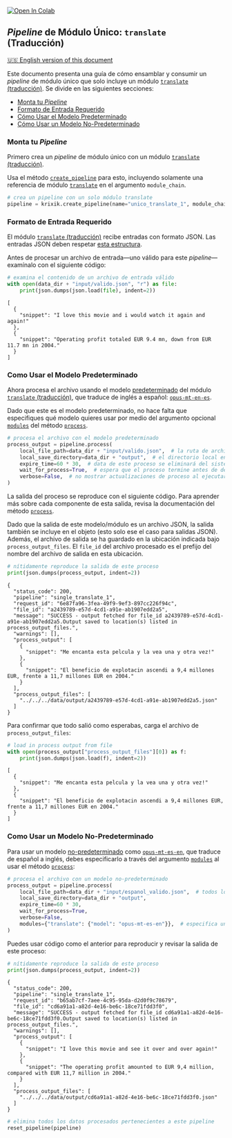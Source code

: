 <a href="https://colab.research.google.com/github/krixik-ai/krixik-docs/blob/main/docs/examples/single_module_pipelines/single_translate.ipynb" target="_parent"><img src="https://colab.research.google.com/assets/colab-badge.svg" alt="Open In Colab"/></a>

## *Pipeline* de Módulo Único: `translate` (Traducción)
[🇺🇸 English version of this document](https://krixik-docs.readthedocs.io/latest/examples/single_module_pipelines/single_translate/)

Este documento presenta una guía de cómo ensamblar y consumir un *pipeline* de módulo único que solo incluye un módulo [`translate` (traducción)](../../modulos/modulos_ia/modulo_translate_traduccion.md). Se divide en las siguientes secciones:

- [Monta tu *Pipeline*](#monta-tu-pipeline)
- [Formato de Entrada Requerido](#formato-de-entrada-requerido)
- [Cómo Usar el Modelo Predeterminado](#como-usar-el-modelo-predeterminado)
- [Cómo Usar un Modelo No-Predeterminado](#como-usar-un-modelo-no-predeterminado)

### Monta tu *Pipeline*

Primero crea un *pipeline* de módulo único con un módulo [`translate` (traducción)](../../modulos/modulos_ia/modulo_translate_traduccion.md).

Usa el método [`create_pipeline`](../../sistema/creacion_de_pipelines/creacion_de_pipelines.md) para esto, incluyendo solamente una referencia de módulo [`translate`](../../modulos/modulos_ia/modulo_translate_traduccion.md) en el argumento `module_chain`.


```python
# crea un pipeline con un solo módulo translate
pipeline = krixik.create_pipeline(name="unico_translate_1", module_chain=["translate"])
```

### Formato de Entrada Requerido

El módulo [`translate` (traducción)](../../modulos/modulos_ia/modulo_translate_traduccion.md) recibe entradas con formato JSON. Las entradas JSON deben respetar [esta estructura](../../sistema/parametros_y_procesar_archivos_a_traves_de_pipelines/formato_JSON_entrada.md).

Antes de procesar un archivo de entrada—uno válido para este *pipeline*—examínalo con el siguiente código:


```python
# examina el contenido de un archivo de entrada válido
with open(data_dir + "input/valido.json", "r") as file:
    print(json.dumps(json.load(file), indent=2))
```

    [
      {
        "snippet": "I love this movie and i would watch it again and again!"
      },
      {
        "snippet": "Operating profit totaled EUR 9.4 mn, down from EUR 11.7 mn in 2004."
      }
    ]


### Como Usar el Modelo Predeterminado

Ahora procesa el archivo usando el modelo [predeterminado](../../modulos/modulos_ia/modulo_translate_traduccion.md#modelos-disponibles-en-el-modulo-translate) del módulo [`translate` (traducción)](../../modulos/modulos_ia/modulo_translate_traduccion.md), que traduce de inglés a español: [`opus-mt-en-es`](https://huggingface.co/Helsinki-NLP/opus-mt-en-es).

Dado que este es el modelo predeterminado, no hace falta que especifiques qué modelo quieres usar por medio del argumento opcional [`modules`](../../sistema/parametros_y_procesar_archivos_a_traves_de_pipelines/metodo_process_procesar.md#seleccion-de-modelo-por-medio-del-argumento-modules) del método [`process`](../../sistema/parametros_y_procesar_archivos_a_traves_de_pipelines/metodo_process_procesar.md).


```python
# procesa el archivo con el modelo predeterminado
process_output = pipeline.process(
    local_file_path=data_dir + "input/valido.json",  # la ruta de archivo inicial en la que yace el archivo de entrada
    local_save_directory=data_dir + "output",  # el directorio local en el que se guardará el archivo de salida
    expire_time=60 * 30,  # data de este proceso se eliminará del sistema Krixik en 30 minutos
    wait_for_process=True,  # espera que el proceso termine antes de devolver control del IDE al usuario
    verbose=False,  # no mostrar actualizaciones de proceso al ejecutar el código
)
```

La salida del proceso se reproduce con el siguiente código. Para aprender más sobre cada componente de esta salida, revisa la documentación del método [`process`](../../sistema/parametros_y_procesar_archivos_a_traves_de_pipelines/metodo_process_procesar.md).

Dado que la salida de este modelo/módulo es un archivo JSON, la salida también se incluye en el objeto (esto solo ese el caso para salidas JSON). Además, el archivo de salida se ha guardado en la ubicación indicada bajo `process_output_files`. El `file_id` del archivo procesado es el prefijo del nombre del archivo de salida en esta ubicación.


```python
# nítidamente reproduce la salida de este proceso
print(json.dumps(process_output, indent=2))
```

    {
      "status_code": 200,
      "pipeline": "single_translate_1",
      "request_id": "6e87fa96-3fea-49f9-9ef3-897cc226f94c",
      "file_id": "a2439789-e57d-4cd1-a91e-ab1907edd2a5",
      "message": "SUCCESS - output fetched for file_id a2439789-e57d-4cd1-a91e-ab1907edd2a5.Output saved to location(s) listed in process_output_files.",
      "warnings": [],
      "process_output": [
        {
          "snippet": "Me encanta esta pelcula y la vea una y otra vez!"
        },
        {
          "snippet": "El beneficio de explotacin ascendi a 9,4 millones EUR, frente a 11,7 millones EUR en 2004."
        }
      ],
      "process_output_files": [
        "../../../data/output/a2439789-e57d-4cd1-a91e-ab1907edd2a5.json"
      ]
    }


Para confirmar que todo salió como esperabas, carga el archivo de `process_output_files`:


```python
# load in process output from file
with open(process_output["process_output_files"][0]) as f:
    print(json.dumps(json.load(f), indent=2))
```

    [
      {
        "snippet": "Me encanta esta pelcula y la vea una y otra vez!"
      },
      {
        "snippet": "El beneficio de explotacin ascendi a 9,4 millones EUR, frente a 11,7 millones EUR en 2004."
      }
    ]


### Como Usar un Modelo No-Predeterminado

Para usar un modelo [no-predeterminado](../../modulos/modulos_ia/modulo_translate_traduccion.md#modelos-disponibles-en-el-modulo-translate) como [`opus-mt-es-en`](https://huggingface.co/Helsinki-NLP/opus-mt-es-en), que traduce de español a inglés, debes especificarlo a través del argumento [`modules`](../../sistema/parametros_y_procesar_archivos_a_traves_de_pipelines/metodo_process_procesar.md#seleccion-de-modelo-por-medio-del-argumento-modules) al usar el método [`process`](../../sistema/parametros_y_procesar_archivos_a_traves_de_pipelines/metodo_process_procesar.md):


```python
# procesa el archivo con un modelo no-predeterminado
process_output = pipeline.process(
    local_file_path=data_dir + "input/espanol_valido.json",  # todos los argumentos (salvo modules) son iguales que antes
    local_save_directory=data_dir + "output",
    expire_time=60 * 30,
    wait_for_process=True,
    verbose=False,
    modules={"translate": {"model": "opus-mt-es-en"}},  # especifica un modelo no-predeterminado para este proceso
)
```

Puedes usar código como el anterior para reproducir y revisar la salida de este proceso:


```python
# nítidamente reproduce la salida de este proceso
print(json.dumps(process_output, indent=2))
```

    {
      "status_code": 200,
      "pipeline": "single_translate_1",
      "request_id": "b65ab7cf-7aee-4c95-95da-d2d0f9c78679",
      "file_id": "cd6a91a1-a82d-4e16-be6c-18ce71fdd3f0",
      "message": "SUCCESS - output fetched for file_id cd6a91a1-a82d-4e16-be6c-18ce71fdd3f0.Output saved to location(s) listed in process_output_files.",
      "warnings": [],
      "process_output": [
        {
          "snippet": "I love this movie and see it over and over again!"
        },
        {
          "snippet": "The operating profit amounted to EUR 9,4 million, compared with EUR 11,7 million in 2004."
        }
      ],
      "process_output_files": [
        "../../../data/output/cd6a91a1-a82d-4e16-be6c-18ce71fdd3f0.json"
      ]
    }



```python
# elimina todos los datos procesados pertenecientes a este pipeline
reset_pipeline(pipeline)
```
